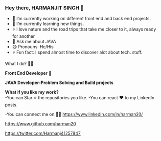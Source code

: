 ### Hey there, HARMANJIT SINGH 👋

- 🔭 I’m currently working on different front end and back end projects.
- 🌱 I’m currently learning new things.                                                                                                       
- ⚡  I love nature and the road trips that take me closer to it, always ready for another 
-  💬 Ask me about JAVA
-  😄 Pronouns: He/His
-  ⚡ Fun fact: I spend almost time to discover alot about tech. stuff.


What I do? 👨‍💻 

**Front End Developer** 🍥

**JAVA Developer-Problem Solving and Build projects**
 


**What if you like my work?**                                                                                                                          
 -You can Star ⭐ the repositories you like.
 -You can react ❤️ to my LinkedIn posts.
 
-You can connect me on  👨‍💻
https://www.linkedin.com/in/harman20/

https://www.github.com/harman20

https://twitter.com/Harmanj41257847
  
  
